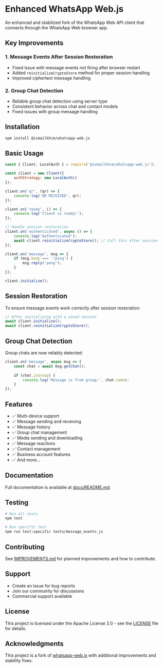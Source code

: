 # Enhanced WhatsApp Web.js

An enhanced and stabilized fork of the WhatsApp Web API client that connects through the WhatsApp Web browser app.

## Key Improvements

### 1. Message Events After Session Restoration
- Fixed issue with message events not firing after browser restart
- Added `reinitializeCryptoStore` method for proper session handling
- Improved ciphertext message handling

### 2. Group Chat Detection
- Reliable group chat detection using server type
- Consistent behavior across chat and contact models
- Fixed issues with group message handling

## Installation

```bash
npm install @ismailkhcm/whatsapp-web.js
```

## Basic Usage

```javascript
const { Client, LocalAuth } = require('@ismailkhcm/whatsapp-web.js');

const client = new Client({
    authStrategy: new LocalAuth()
});

client.on('qr', (qr) => {
    console.log('QR RECEIVED', qr);
});

client.on('ready', () => {
    console.log('Client is ready!');
});

// Handle session restoration
client.on('authenticated', async () => {
    console.log('Authenticated');
    await client.reinitializeCryptoStore(); // Call this after session restoration
});

client.on('message', msg => {
    if (msg.body === '!ping') {
        msg.reply('pong');
    }
});

client.initialize();
```

## Session Restoration

To ensure message events work correctly after session restoration:

```javascript
// After initializing with a saved session
await client.initialize();
await client.reinitializeCryptoStore();
```

## Group Chat Detection

Group chats are now reliably detected:

```javascript
client.on('message', async msg => {
    const chat = await msg.getChat();
    
    if (chat.isGroup) {
        console.log('Message is from group:', chat.name);
    }
});
```

## Features

- ✅ Multi-device support
- ✅ Message sending and receiving
- ✅ Message history
- ✅ Group chat management
- ✅ Media sending and downloading
- ✅ Message reactions
- ✅ Contact management
- ✅ Business account features
- ✅ And more...

## Documentation

Full documentation is available at [docs/README.md](docs/README.md).

## Testing

```bash
# Run all tests
npm test

# Run specific test
npm run test:specific tests/message_events.js
```

## Contributing

See [IMPROVEMENTS.md](IMPROVEMENTS.md) for planned improvements and how to contribute.

## Support

- Create an issue for bug reports
- Join our community for discussions
- Commercial support available

## License

This project is licensed under the Apache License 2.0 - see the [LICENSE](LICENSE) file for details.

## Acknowledgments

This project is a fork of [whatsapp-web.js](https://github.com/pedroslopez/whatsapp-web.js) with additional improvements and stability fixes.
